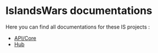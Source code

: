 # IslandsWars documentations  
Here you can find all documentations for these IS projects :
- [API/Core](/islands/index.html?overview-summary.html)
- [Hub](/hub/index.html?overview-summary.html) 
